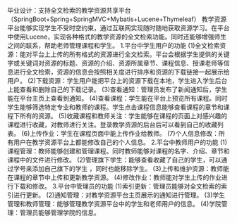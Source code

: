 毕业设计：支持全文检索的教学资源共享平台（SpringBoot+Spring+SpringMVC+Mybatis+Lucene+Thymeleaf） 教学资源平台能够实现学生不受时空约束，通过互联网实现随时随地获取资源学习。在平台中使用Lucene，实现各种格式的教学资源的全文检索功能。同时还能够增强师生之间的联系，帮助老师管理课程和学生。 1.平台中学生用户的功能 (1)全文检索资源：能对平台上上传的所有格式的资源进行全文检索。平台会根据学生提供的关键字或关键词对资源的标题、资源的介绍、资源所属章节、课程信息、授课老师等信息进行全文检索，资源的信息会按照相关度进行排序和资源的下载链接一起展示给用户。 (2)下载资源：学生用户能把平台上的资源下载在本地，学生进入学生后台上能查看和删除自己的下载记录。 (3)查看通知：管理员发布了新闻通知后，学生能在平台主页上查看到通知。 (4)查看课程：学生能在平台上预览所有课程。同时学生能够筛选特定专业和教师的课程。学生点击课程信息能够查看课程的章节和课程下所有的资源。 (5)收藏课程和教师关注：学生能够在课程的页面上对感兴趣的课程进行收藏，对教师进行关注。登录教学资源的后台后可以看到自己的收藏列表。 (6)上传作业：学生在课程页面中能上传作业给教师。 (7)个人信息修改：所有用户在教学资源平台上都能修改自己的个人信息。 2.平台中教师用户的功能 (1)课程管理：教师能够创建和管理课程。同时教师能够对课程的名字、介绍、章节和课程中的文件进行修改。 (2)管理旗下学生：能够查看收藏了自己的学生，可以通过学号来添加自己旗下的学生 ，同时也能移除学生。 (3)上传和维护资源：教师能在课程的章节中上传和更新教学资源。 (4)修改作业：教师能对学生上传的作业进行下载和修改。 3.平台中管理员的功能 (1)索引更新：管理员能够对全文检索的索引进行更新。 (2)通知管理：对教学资源平台主页展示的通知进行管理。 (3)学生管理和教师管理：能够管理教学资源平台中的学生和老师用户的信息。 (4)学院管理：管理员能够管理学院的信息。
